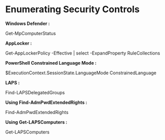 # Enumerating Security Controls

**Windows Defender :**

Get-MpComputerStatus

**AppLocker :**

Get-AppLockerPolicy -Effective | select -ExpandProperty RuleCollections

**PowerShell Constrained Language Mode :**

$ExecutionContext.SessionState.LanguageMode
ConstrainedLanguage

**LAPS :**

Find-LAPSDelegatedGroups

**Using Find-AdmPwdExtendedRights :**

Find-AdmPwdExtendedRights

**Using Get-LAPSComputers :**

Get-LAPSComputers
